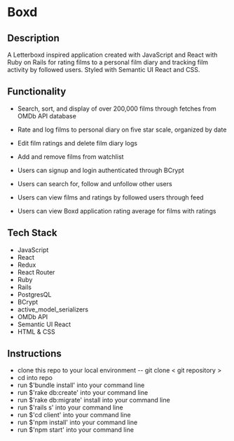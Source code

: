 # Boxd

## Description
  
A Letterboxd inspired application created with JavaScript and React with Ruby on Rails for rating films to a personal film diary and tracking film activity by followed users. Styled with Semantic UI React and CSS.
  
## Functionality

- Search, sort, and display of over 200,000 films through fetches from OMDb API database

- Rate and log films to personal diary on five star scale, organized by date

- Edit film ratings and delete film diary logs

- Add and remove films from watchlist

- Users can signup and login authenticated through BCrypt

- Users can search for, follow and unfollow other users

- Users can view films and ratings by followed users through feed

- Users can view Boxd application rating average for films with ratings

## Tech Stack

- JavaScript
- React
- Redux
- React Router
- Ruby
- Rails
- PostgresQL
- BCrypt
- active_model_serializers
- OMDb API
- Semantic UI React
- HTML & CSS

## Instructions

- clone this repo to your local environment -- git clone < git repository >
- cd into repo
- run $'bundle install' into your command line
- run $'rake db:create' into your command line
- run $'rake db:migrate' install into your command line
- run $'rails s' into your command line
- run $'cd client' into your command line
- run $'npm install' into your command line
- run $'npm start' into your command line
